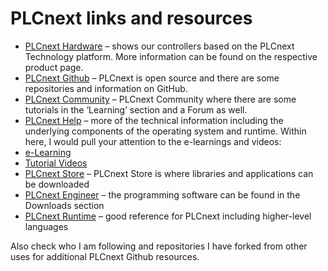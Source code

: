 # PLCnext links and resources

- [PLCnext Hardware](https://www.phoenixcontact.com/en-au/products/plcs-controllers-and-i-os/automation-technology-for-plcnext-technology?f=NobwRAdghgtgpmAXGACgJwPYBMCuBjAFwAICBPABwQBowAzASwBsC40BJLJMczXQgfTKUwNBs1YAVCgmQBZAKoSAggCEAMgFERdenEadk6bPmJDqO8WgBqURjjgBnJMDABhDBAKZGjVmAC6AL7%2BQA) – shows our controllers based on the PLCnext Technology platform. More information can be found on the respective product page.
- [PLCnext Github](github.com/plcnext) – PLCnext is open source and there are some repositories and information on GitHub.
- [PLCnext Community](plcnext-community.net) – PLCnext Community where there are some tutorials in the ‘Learning’ section and a Forum as well.
- [PLCnext Help](plcnext.help) – more of the technical information including the underlying components of the operating system and runtime. Within here, I would pull your attention to the e-learnings and videos:
-	[e-Learning](plcnext-community.net/learning/#elearning)
-	[Tutorial Videos](plcnext-community.net/learning/#videos)
- [PLCnext Store](plcnextstore.com) – PLCnext Store is where libraries and applications can be downloaded
- [PLCnext Engineer](https://www.phoenixcontact.com/en-au/products/programming-plcnext-engineer-1046008) – the programming software can be found in the Downloads section
- [PLCnext Runtime](https://www.plcnext-runtime.com/) – good reference for PLCnext including higher-level languages

Also check who I am following and repositories I have forked from other uses for additional PLCnext Github resources.

